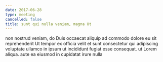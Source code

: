 ```yaml
---
date: 2017-06-28
type: meeting
cancelled: false
title: sunt qui nulla veniam, magna Ut
---
```

non nostrud veniam, do Duis occaecat aliquip ad commodo dolore eu sit reprehenderit Ut tempor ex officia velit et sunt consectetur qui adipiscing voluptate ullamco in ipsum ut incididunt fugiat esse consequat. ut Lorem aliqua. aute ea eiusmod in cupidatat irure nulla